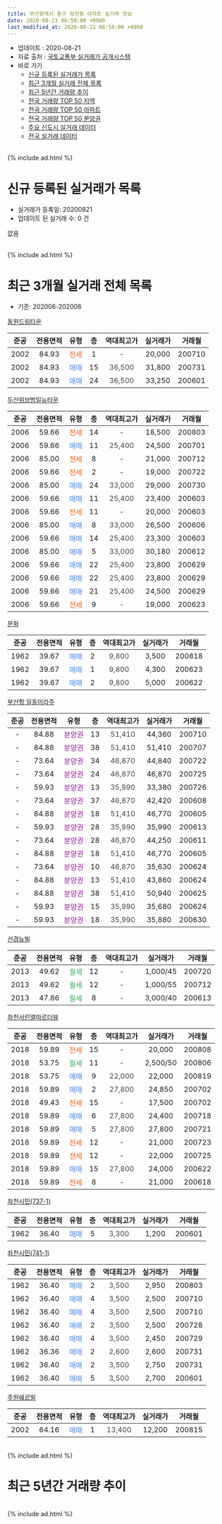 ```yaml
---
title: 부산광역시 동구 좌천동 아파트 실거래 정보
date: 2020-08-21 06:59:00 +0900
last_modified_at: 2020-08-21 06:59:00 +0900
---
```


* 업데이트 : 2020-08-21
* 자료 출처 : [국토교통부 실거래가 공개시스템](http://rt.molit.go.kr)
* 바로 가기
    * [신규 등록된 실거래가 목록](#신규-등록된-실거래가-목록)
    * [최근 3개월 실거래 전체 목록](#최근-3개월-실거래-전체-목록)
    * [최근 5년간 거래량 추이](#최근-5년간-거래량-추이)
    * [전국 거래량 TOP 50 지역](https://inasie.github.io/apt-trade-info/최근-3개월-전국에서-가장-거래가-많이-발생한-지역)
    * [전국 거래량 TOP 50 아파트](https://inasie.github.io/apt-trade-info/최근-3개월-전국에서-가장-거래가-많이-발생한-아파트)
    * [전국 거래량 TOP 50 분양권](https://inasie.github.io/apt-trade-info/최근-3개월-전국에서-가장-거래가-많이-발생한-분양권)
    * [주요 신도시 실거래 데이터](https://inasie.github.io/apt-trade-info/주요-신도시)
    * [전국 실거래 데이터](https://inasie.github.io/apt-trade-info/전국)
<br>
{% include ad.html %}
<br>

# 신규 등록된 실거래가 목록
* 실거래가 등록일: 20200821
* 업데이트 된 실거래 수: 0 건

없음

<br>
{% include ad.html %}
<br>

# 최근 3개월 실거래 전체 목록
* 기준: 202006-202008


[동원드림타운](https://search.naver.com/search.naver?query=%EB%B6%80%EC%82%B0%EA%B4%91%EC%97%AD%EC%8B%9C+%EB%8F%99%EA%B5%AC+%EC%A2%8C%EC%B2%9C%EB%8F%99+%EB%8F%99%EC%9B%90%EB%93%9C%EB%A6%BC%ED%83%80%EC%9A%B4)

|준공|전용면적|유형|층|역대최고가|실거래가|거래월|
|:---:|:---:|:---:|:---:|:---:|:---:|:---:|
|2002|84.93|<span style="color:#ff5a00">전세</span>|1|<span style="color:#444444">-</span>|20,000|200710|
|2002|84.93|<span style="color:#4285f3">매매</span>|15|<span style="color:#444444">36,500</span>|31,800|200731|
|2002|84.93|<span style="color:#4285f3">매매</span>|24|<span style="color:#444444">36,500</span>|33,250|200601|

[두산위브범일뉴타운](https://search.naver.com/search.naver?query=%EB%B6%80%EC%82%B0%EA%B4%91%EC%97%AD%EC%8B%9C+%EB%8F%99%EA%B5%AC+%EC%A2%8C%EC%B2%9C%EB%8F%99+%EB%91%90%EC%82%B0%EC%9C%84%EB%B8%8C%EB%B2%94%EC%9D%BC%EB%89%B4%ED%83%80%EC%9A%B4)

|준공|전용면적|유형|층|역대최고가|실거래가|거래월|
|:---:|:---:|:---:|:---:|:---:|:---:|:---:|
|2006|59.66|<span style="color:#ff5a00">전세</span>|14|<span style="color:#444444">-</span>|18,500|200803|
|2006|59.66|<span style="color:#4285f3">매매</span>|11|<span style="color:#444444">25,400</span>|24,500|200701|
|2006|85.00|<span style="color:#ff5a00">전세</span>|8|<span style="color:#444444">-</span>|21,000|200712|
|2006|59.66|<span style="color:#ff5a00">전세</span>|2|<span style="color:#444444">-</span>|19,000|200722|
|2006|85.00|<span style="color:#4285f3">매매</span>|24|<span style="color:#444444">33,000</span>|29,000|200730|
|2006|59.66|<span style="color:#4285f3">매매</span>|11|<span style="color:#444444">25,400</span>|23,400|200603|
|2006|59.66|<span style="color:#ff5a00">전세</span>|11|<span style="color:#444444">-</span>|20,000|200603|
|2006|85.00|<span style="color:#4285f3">매매</span>|8|<span style="color:#444444">33,000</span>|26,500|200606|
|2006|59.66|<span style="color:#4285f3">매매</span>|14|<span style="color:#444444">25,400</span>|23,300|200603|
|2006|85.00|<span style="color:#4285f3">매매</span>|5|<span style="color:#444444">33,000</span>|30,180|200612|
|2006|59.66|<span style="color:#4285f3">매매</span>|22|<span style="color:#444444">25,400</span>|23,800|200629|
|2006|59.66|<span style="color:#4285f3">매매</span>|22|<span style="color:#444444">25,400</span>|23,800|200629|
|2006|59.66|<span style="color:#4285f3">매매</span>|21|<span style="color:#444444">25,400</span>|24,500|200629|
|2006|59.66|<span style="color:#ff5a00">전세</span>|9|<span style="color:#444444">-</span>|19,000|200623|

[문화](https://search.naver.com/search.naver?query=%EB%B6%80%EC%82%B0%EA%B4%91%EC%97%AD%EC%8B%9C+%EB%8F%99%EA%B5%AC+%EC%A2%8C%EC%B2%9C%EB%8F%99+%EB%AC%B8%ED%99%94)

|준공|전용면적|유형|층|역대최고가|실거래가|거래월|
|:---:|:---:|:---:|:---:|:---:|:---:|:---:|
|1962|39.67|<span style="color:#4285f3">매매</span>|2|<span style="color:#444444">9,800</span>|3,500|200818|
|1962|39.67|<span style="color:#4285f3">매매</span>|1|<span style="color:#444444">9,800</span>|4,300|200623|
|1962|39.67|<span style="color:#4285f3">매매</span>|2|<span style="color:#444444">9,800</span>|5,000|200622|

[부산항 일동미라주](https://search.naver.com/search.naver?query=%EB%B6%80%EC%82%B0%EA%B4%91%EC%97%AD%EC%8B%9C+%EB%8F%99%EA%B5%AC+%EC%A2%8C%EC%B2%9C%EB%8F%99+%EB%B6%80%EC%82%B0%ED%95%AD+%EC%9D%BC%EB%8F%99%EB%AF%B8%EB%9D%BC%EC%A3%BC)

|준공|전용면적|유형|층|역대최고가|실거래가|거래월|
|:---:|:---:|:---:|:---:|:---:|:---:|:---:|
|-|84.88|<span style="color:#9C11A5">분양권</span>|13|<span style="color:#444444">51,410</span>|44,360|200710|
|-|84.88|<span style="color:#9C11A5">분양권</span>|38|<span style="color:#444444">51,410</span>|51,410|200707|
|-|73.64|<span style="color:#9C11A5">분양권</span>|34|<span style="color:#444444">46,870</span>|44,840|200722|
|-|73.64|<span style="color:#9C11A5">분양권</span>|24|<span style="color:#444444">46,870</span>|46,870|200725|
|-|59.93|<span style="color:#9C11A5">분양권</span>|13|<span style="color:#444444">35,990</span>|33,380|200726|
|-|73.64|<span style="color:#9C11A5">분양권</span>|37|<span style="color:#444444">46,870</span>|42,420|200608|
|-|84.88|<span style="color:#9C11A5">분양권</span>|18|<span style="color:#444444">51,410</span>|46,770|200605|
|-|59.93|<span style="color:#9C11A5">분양권</span>|28|<span style="color:#444444">35,990</span>|35,990|200613|
|-|73.64|<span style="color:#9C11A5">분양권</span>|28|<span style="color:#444444">46,870</span>|44,250|200611|
|-|84.88|<span style="color:#9C11A5">분양권</span>|18|<span style="color:#444444">51,410</span>|46,770|200605|
|-|73.64|<span style="color:#9C11A5">분양권</span>|10|<span style="color:#444444">46,870</span>|35,630|200624|
|-|84.88|<span style="color:#9C11A5">분양권</span>|13|<span style="color:#444444">51,410</span>|43,860|200624|
|-|84.88|<span style="color:#9C11A5">분양권</span>|38|<span style="color:#444444">51,410</span>|50,940|200625|
|-|59.93|<span style="color:#9C11A5">분양권</span>|15|<span style="color:#444444">35,990</span>|35,680|200624|
|-|59.93|<span style="color:#9C11A5">분양권</span>|18|<span style="color:#444444">35,990</span>|35,880|200630|

[선경뉴빌](https://search.naver.com/search.naver?query=%EB%B6%80%EC%82%B0%EA%B4%91%EC%97%AD%EC%8B%9C+%EB%8F%99%EA%B5%AC+%EC%A2%8C%EC%B2%9C%EB%8F%99+%EC%84%A0%EA%B2%BD%EB%89%B4%EB%B9%8C)

|준공|전용면적|유형|층|역대최고가|실거래가|거래월|
|:---:|:---:|:---:|:---:|:---:|:---:|:---:|
|2013|49.62|<span style="color:#34a853">월세</span>|12|<span style="color:#444444">-</span>|1,000/45|200720|
|2013|49.62|<span style="color:#34a853">월세</span>|12|<span style="color:#444444">-</span>|1,000/55|200712|
|2013|47.86|<span style="color:#34a853">월세</span>|8|<span style="color:#444444">-</span>|3,000/40|200613|

[좌천서린엘마르더뷰](https://search.naver.com/search.naver?query=%EB%B6%80%EC%82%B0%EA%B4%91%EC%97%AD%EC%8B%9C+%EB%8F%99%EA%B5%AC+%EC%A2%8C%EC%B2%9C%EB%8F%99+%EC%A2%8C%EC%B2%9C%EC%84%9C%EB%A6%B0%EC%97%98%EB%A7%88%EB%A5%B4%EB%8D%94%EB%B7%B0)

|준공|전용면적|유형|층|역대최고가|실거래가|거래월|
|:---:|:---:|:---:|:---:|:---:|:---:|:---:|
|2018|59.89|<span style="color:#ff5a00">전세</span>|15|<span style="color:#444444">-</span>|20,000|200808|
|2018|53.75|<span style="color:#34a853">월세</span>|11|<span style="color:#444444">-</span>|2,500/50|200806|
|2018|53.75|<span style="color:#4285f3">매매</span>|9|<span style="color:#444444">22,000</span>|22,000|200819|
|2018|59.89|<span style="color:#4285f3">매매</span>|2|<span style="color:#444444">27,800</span>|24,850|200702|
|2018|49.43|<span style="color:#ff5a00">전세</span>|15|<span style="color:#444444">-</span>|17,500|200702|
|2018|59.89|<span style="color:#4285f3">매매</span>|6|<span style="color:#444444">27,800</span>|24,400|200718|
|2018|59.89|<span style="color:#4285f3">매매</span>|5|<span style="color:#444444">27,800</span>|27,800|200721|
|2018|59.89|<span style="color:#ff5a00">전세</span>|12|<span style="color:#444444">-</span>|21,000|200723|
|2018|59.89|<span style="color:#ff5a00">전세</span>|12|<span style="color:#444444">-</span>|22,000|200725|
|2018|59.89|<span style="color:#4285f3">매매</span>|15|<span style="color:#444444">27,800</span>|24,000|200622|
|2018|59.89|<span style="color:#ff5a00">전세</span>|8|<span style="color:#444444">-</span>|21,000|200618|


<script async src="//pagead2.googlesyndication.com/pagead/js/adsbygoogle.js"></script>
<!-- 기본 -->
<ins class="adsbygoogle"
     style="display:block"
     data-ad-client="ca-pub-2446590836940007"
     data-ad-slot="1659523306"
     data-ad-format="auto"
     data-full-width-responsive="true"></ins>
<script>
(adsbygoogle = window.adsbygoogle || []).push({});
</script>


[좌천시민(737-1)](https://search.naver.com/search.naver?query=%EB%B6%80%EC%82%B0%EA%B4%91%EC%97%AD%EC%8B%9C+%EB%8F%99%EA%B5%AC+%EC%A2%8C%EC%B2%9C%EB%8F%99+%EC%A2%8C%EC%B2%9C%EC%8B%9C%EB%AF%BC%28737-1%29)

|준공|전용면적|유형|층|역대최고가|실거래가|거래월|
|:---:|:---:|:---:|:---:|:---:|:---:|:---:|
|1962|36.40|<span style="color:#4285f3">매매</span>|5|<span style="color:#444444">3,300</span>|1,200|200601|

[좌천시민(741-1)](https://search.naver.com/search.naver?query=%EB%B6%80%EC%82%B0%EA%B4%91%EC%97%AD%EC%8B%9C+%EB%8F%99%EA%B5%AC+%EC%A2%8C%EC%B2%9C%EB%8F%99+%EC%A2%8C%EC%B2%9C%EC%8B%9C%EB%AF%BC%28741-1%29)

|준공|전용면적|유형|층|역대최고가|실거래가|거래월|
|:---:|:---:|:---:|:---:|:---:|:---:|:---:|
|1962|36.40|<span style="color:#4285f3">매매</span>|2|<span style="color:#444444">3,500</span>|2,950|200803|
|1962|36.40|<span style="color:#4285f3">매매</span>|4|<span style="color:#444444">3,500</span>|2,500|200710|
|1962|36.40|<span style="color:#4285f3">매매</span>|4|<span style="color:#444444">3,500</span>|2,500|200710|
|1962|36.40|<span style="color:#4285f3">매매</span>|2|<span style="color:#444444">3,500</span>|2,500|200728|
|1962|36.40|<span style="color:#4285f3">매매</span>|4|<span style="color:#444444">3,500</span>|2,450|200729|
|1962|36.36|<span style="color:#4285f3">매매</span>|2|<span style="color:#444444">2,600</span>|2,600|200731|
|1962|36.40|<span style="color:#4285f3">매매</span>|2|<span style="color:#444444">3,500</span>|2,750|200731|
|1962|36.40|<span style="color:#4285f3">매매</span>|5|<span style="color:#444444">3,500</span>|2,700|200601|

[주원쉐르빌](https://search.naver.com/search.naver?query=%EB%B6%80%EC%82%B0%EA%B4%91%EC%97%AD%EC%8B%9C+%EB%8F%99%EA%B5%AC+%EC%A2%8C%EC%B2%9C%EB%8F%99+%EC%A3%BC%EC%9B%90%EC%89%90%EB%A5%B4%EB%B9%8C)

|준공|전용면적|유형|층|역대최고가|실거래가|거래월|
|:---:|:---:|:---:|:---:|:---:|:---:|:---:|
|2002|64.16|<span style="color:#4285f3">매매</span>|1|<span style="color:#444444">13,400</span>|12,200|200815|


<br>
{% include ad.html %}
<br>

# 최근 5년간 거래량 추이


<div style="width:100%;">
    <canvas id="deal_progress" height="200"></canvas>
</div>

<script>
new Chart(document.getElementById("deal_progress"), {
    type: 'line',
    data: {
        labels: ['201508','201509','201510','201511','201512','201601','201602','201603','201604','201605','201606','201607','201608','201609','201610','201611','201612','201701','201702','201703','201704','201705','201706','201707','201708','201709','201710','201711','201712','201801','201802','201803','201804','201805','201806','201807','201808','201809','201810','201811','201812','201901','201902','201903','201904','201905','201906','201907','201908','201909','201910','201911','201912','202001','202002','202003','202004','202005','202006','202007','202008'],
        datasets: [{
            label: '매매',
            pointRadius: 1,
            data: [2, 5, 5, 2, 3, 4, 5, 8, 4, 4, 8, 5, 7, 10, 9, 6, 6, 3, 7, 5, 9, 6, 9, 9, 10, 7, 6, 16, 6, 6, 3, 6, 5, 11, 18, 12, 11, 9, 14, 6, 7, 4, 4, 1, 5, 24, 14, 10, 4, 3, 40, 43, 19, 13, 22, 20, 10, 20, 23, 17, 4],
            borderColor: "rgba(255, 201, 14, 1)",
            backgroundColor: "rgba(255, 201, 14, 0.5)",
            fill: false,
            lineTension: 0
        },{
            label: '전월세',
            pointRadius: 1,
            data: [0, 2, 1, 3, 2, 1, 2, 2, 2, 2, 1, 0, 1, 4, 3, 2, 2, 3, 3, 1, 2, 2, 6, 5, 1, 1, 4, 1, 1, 3, 3, 3, 3, 3, 6, 5, 17, 14, 13, 14, 9, 9, 1, 4, 6, 9, 4, 7, 2, 5, 11, 4, 2, 7, 6, 4, 4, 9, 4, 8, 3],
            borderColor: "rgba(0, 141, 185, 1)",
            backgroundColor: "rgba(0, 141, 185, 0.5)",
            fill: false,
            lineTension: 0
        }
        ]
    },
    options: {
        responsive: true,
        title: {
            display: false
        },
        tooltips: {
            mode: 'index',
            intersect: false
        },
        hover: {
            mode: 'nearest',
            intersect: true
        },
        scales: {
            xAxes: [{
                display: true,
                scaleLabel: {
                    display: true,
                    labelString: '년/월'
                }
            }],
            yAxes: [{
                display: true,
                ticks: {
                    suggestedMin: 0,
                },
                scaleLabel: {
                    display: true,
                    labelString: '실거래 수'
                }
            }]
        }
    }
});

</script>


<br>
{% include ad.html %}
<br>

